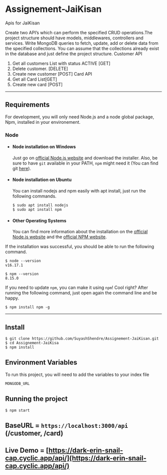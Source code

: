 # Assignement-JaiKisan

Apis for JaiKisan 

Create two API’s which can perform the specified CRUD operations.The project structure should
have models, middlewares, controllers and services. Write MongoDB queries to fetch, update,
add or delete data from the specified collections. You can assume that the collections already
exist in the database and just define the project structure.
Customer API
1. Get all customers List with status ACTIVE [GET]
2. Delete customer. [DELETE]
3. Create new customer [POST]
Card API
1. Get all Card List[GET]
2. Create new card [POST]

---
## Requirements

For development, you will only need Node.js and a node global package, Npm, installed in your environement.

### Node
- #### Node installation on Windows

  Just go on [official Node.js website](https://nodejs.org/) and download the installer.
Also, be sure to have `git` available in your PATH, `npm` might need it (You can find git [here](https://git-scm.com/)).

- #### Node installation on Ubuntu

  You can install nodejs and npm easily with apt install, just run the following commands.

      $ sudo apt install nodejs
      $ sudo apt install npm

- #### Other Operating Systems
  You can find more information about the installation on the [official Node.js website](https://nodejs.org/) and the [official NPM website](https://npmjs.org/).

If the installation was successful, you should be able to run the following command.

    $ node --version
    v16.17.1

    $ npm --version
    8.15.0

If you need to update `npm`, you can make it using `npm`! Cool right? After running the following command, just open again the command line and be happy.

    $ npm install npm -g

---

## Install

    $ git clone https://github.com/SuyashShendre/Assignement-JaiKisan.git
    $ cd Assignement-JaiKisa
    $ npm install

## Environment Variables

To run this project, you will need to add the variables to your index file

`MONGODB_URL`

## Running the project

    $ npm start

## BaseURL = `https://localhost:3000/api` (/customer, /card)


## Live Demo = [https://dark-erin-snail-cap.cyclic.app/api/](https://dark-erin-snail-cap.cyclic.app/api/)
